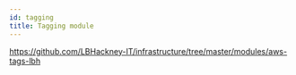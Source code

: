 ```yaml
---
id: tagging
title: Tagging module
---
```


https://github.com/LBHackney-IT/infrastructure/tree/master/modules/aws-tags-lbh